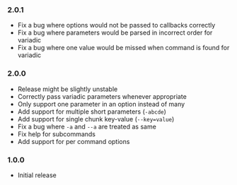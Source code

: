 ### 2.0.1

- Fix a bug where options would not be passed to callbacks correctly
- Fix a bug where parameters would be parsed in incorrect order for variadic
- Fix a bug where one value would be missed when command is found for variadic

### 2.0.0

- Release might be slightly unstable
- Correctly pass variadic parameters whenever appropriate
- Only support one parameter in an option instead of many
- Add support for multiple short parameters (`-abcde`)
- Add support for single chunk key-value (`--key=value`)
- Fix a bug where `-a` and `--a` are treated as same
- Fix help for subcommands
- Add support for per command options

### 1.0.0
 - Initial release

